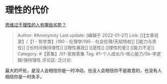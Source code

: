 # 理性的代价
[思维过于理性的人有哪些劣势？](https://www.zhihu.com/question/20274183/answer/496743761)

> Author: #Anonymity
> Last update: [编辑于 2022-01-27]
> Link: [[【文章目录】/【1 - 哲学类】/190 - 伦理学/195 - 社会伦理/天赋特权]] [[能力与责任]] [[长时间保持理性]] [[理性暴政]] [[感性]] [[理性的爱]] [[能力不足]]
> Category: #【答集】/01-家族答集
> Tag: #1-个人成长/5-核心能力/5b-学逻辑/保持理性
> 评论区:
> 泛讨论:

最大的坏处，是没人会相信你是一时冲动，也没人会相信你不是故意的，也没有人相信你是一时失手。
